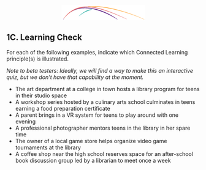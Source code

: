 <div style="text-align:center"><img src="/logo/Connectedlib-Logo-Graph.png" alt=""></div>




## 1C. Learning Check

For each of the following examples, indicate which Connected Learning principle(s) is illustrated.

_Note to beta testers: Ideally, we will find a way to make this an interactive quiz, but we don't have that capability at the moment._

* The art department at a college in town hosts a library program for teens in their studio space
* A workshop series hosted by a culinary arts school culminates in teens earning a food preparation certificate
*   A parent brings in a VR system for teens to play around with one evening 
*   A professional photographer mentors teens in the library in her spare time 
*   The owner of a local game store helps organize video game tournaments at the library
*   A coffee shop near the high school reserves space for an after-school book discussion group led by a librarian to meet once a week